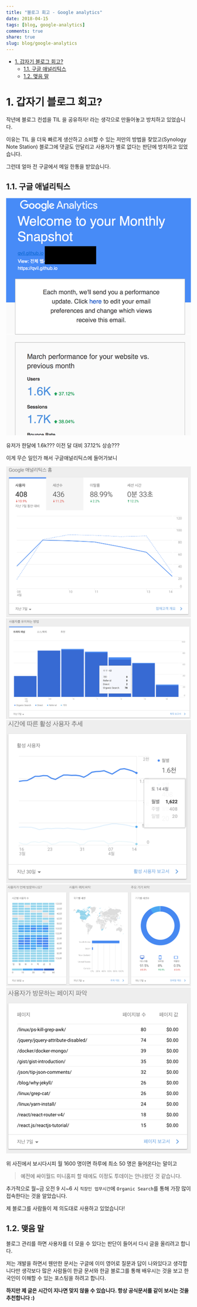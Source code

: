 ```yaml
---
title: "블로그 회고 - Google analytics"
date: 2018-04-15
tags: [blog, google-analytics]
comments: true
share: true
slug: blog/google-analytics
---
```


- [1. 갑자기 블로그 회고?](#1-갑자기-블로그-회고)
  - [1.1. 구글 애널리틱스](#11-구글-애널리틱스)
  - [1.2. 맺음 말](#12-맺음-말)

# 1. 갑자기 블로그 회고?

작년에 블로그 컨셉을 TIL 을 공유하자! 라는 생각으로 만들어놓고 방치하고 있었습니다.

이유는 TIL 을 더욱 빠르게 생산하고 소비할 수 있는 저만의 방법을 찾았고(Synology Note Station) 블로그에 댓글도 안달리고 사용자가 별로 없다는 판단에 방치하고 있었습니다.

그런데 얼마 전 구글에서 메일 한통을 받았습니다.

## 1.1. 구글 애널리틱스

![/images/google-analytics-mail.png](/images/google-analytics-mail.png)

유저가 한달에 1.6k??? 이전 달 대비 37.12% 상승???

이게 무슨 일인가 해서 구글애널리틱스에 들어가보니

![/images/google-analytics1.png](/images/google-analytics1.png)
![/images/google-analytics2.png](/images/google-analytics2.png)
![/images/google-analytics3.png](/images/google-analytics3.png)
![/images/google-analytics4.png](/images/google-analytics4.png)
![/images/google-analytics5.png](/images/google-analytics5.png)

위 사진에서 보시다시피 월 1600 명이면 하루에 최소 50 명은 들어온다는 말이고

> 예전에 싸이월드 미니홈피 할 때에도 이정도 투데이는 안나왔던 것 같습니다.

추가적으로 월~금 오전 9 시~6 시 `직장인 업무시간`에 `Organic Search`를 통해 가장 많이 접속한다는 것을 알았습니다.

제 블로그를 사람들이 제 의도대로 사용하고 있었습니다!

## 1.2. 맺음 말

블로그 관리를 하면 사용자를 더 모을 수 있다는 판단이 들어서 다시 글을 올리려고 합니다.

저는 개발을 하면서 웬만한 문서는 구글에 이미 영어로 질문과 답이 나와있다고 생각합니다만 생각보다 많은 사람들이 한글 문서와 한글 블로그를 통해 배우시는 것을 보고 한국인이 이해할 수 있는 포스팅을 하려고 합니다.

**하지만 제 글은 시간이 지나면 맞지 않을 수 있습니다. 항상 공식문서를 같이 보시는 것을 추천합니다 :)**
